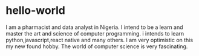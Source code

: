 # hello-world
I am a pharmacist and data analyst in Nigeria. I intend to be a learn and master the art and science of computer programming. 
i intends to learn python,javascript,react native and many others. 
I am very optimistic on this my new found hobby.
The world of computer science is very fascinating.
